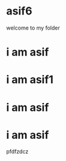 # asif6
welcome to my folder 


<h1> i am asif </h1>
<h1> i am asif1 </h1>
<h1> i am asif </h1>
<h1> i am asif </h1>
pfdfzdcz